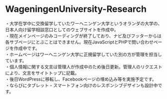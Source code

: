 # WageningenUniversity-Research

・大学在学中に交換留学していたワーヘニンゲン大学というオランダの大学の、日本人向け留学相談窓口としてのウェブサイトを作成中。<br>
・現在メインページのみコーディングが終了しており、ナビ及びフッターからは各サブページにとぶことはできません。現在JavaScriptとPHPで問い合わせページを作成中です。<br>
・ホームページはワーヘニンゲン大学に正規留学していた別の方が管理を担当しています。<br>
・個人情報に関する文言は管理人が作成中のため後日更新。管理人のリクエストにより、文言をサイトトップに記載。<br>
・後日WordPressに移転し、Facebookページの埋め込み等を実施予定です。<br>
・ならびにタブレット・スマートフォン向けのレスポンシブデザインも設計中です。<br>

